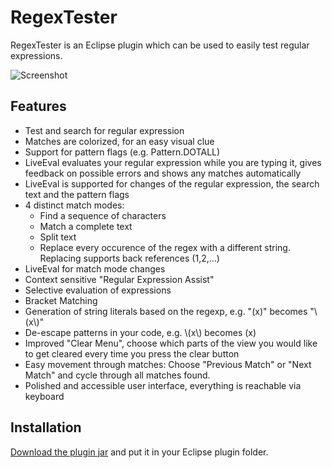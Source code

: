 # RegexTester
RegexTester is an Eclipse plugin which can be used to easily test regular expressions.

![Screenshot](https://raw.githubusercontent.com/sbrosinski/RegexTester/master/screenshots/regex2.png)

## Features

* Test and search for regular expression
* Matches are colorized, for an easy visual clue
* Support for pattern flags (e.g. Pattern.DOTALL)
* LiveEval evaluates your regular expression while you are typing it, gives feedback on possible errors and shows any matches automatically
* LiveEval is supported for changes of the regular expression, the search text and the pattern flags
* 4 distinct match modes:
  * Find a sequence of characters 
  * Match a complete text
  * Split text
  * Replace every occurence of the regex with a different string. Replacing supports back references ($1,$2,...)
* LiveEval for match mode changes
* Context sensitive "Regular Expression Assist"
* Selective evaluation of expressions
* Bracket Matching
* Generation of string literals based on the regexp, e.g. "\(x\)" becomes "\\(x\\)"
* De-escape patterns in your code, e.g. \\(x\\) becomes \(x\)
* Improved "Clear Menu", choose which parts of the view you would like to get cleared every time you press the clear button
* Easy movement through matches: Choose "Previous Match" or "Next Match" and cycle through all matches found.
* Polished and accessible user interface, everything is reachable via keyboard

## Installation

[Download the plugin jar](https://github.com/sbrosinski/RegexTester/downloads) and put it in your Eclipse plugin folder.
